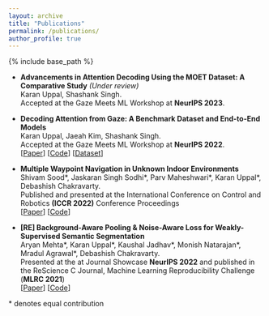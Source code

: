 ```yaml
---
layout: archive
title: "Publications"
permalink: /publications/
author_profile: true
---
```


{% include base_path %}

* **Advancements in Attention Decoding Using the MOET Dataset: A Comparative Study** *(Under review)*<br/>
Karan Uppal, Shashank Singh.<br>
Accepted at the Gaze Meets ML Workshop at **NeurIPS 2023**.<br>

* **Decoding Attention from Gaze: A Benchmark Dataset and End-to-End Models**<br/>
Karan Uppal, Jaeah Kim, Shashank Singh.<br>
Accepted at the Gaze Meets ML Workshop at **NeurIPS 2022**.<br> [[Paper](https://arxiv.org/abs/2211.10966)] [[Code](https://github.com/karan-uppal3/decoding-attention)] [[Dataset](https://osf.io/28rnx/)]

* **Multiple Waypoint Navigation in Unknown Indoor Environments**<br/>
Shivam Sood\*, Jaskaran Singh Sodhi\*, Parv Maheshwari\*, Karan Uppal\*, Debashish Chakravarty.<br>
Published and presented at the International Conference on Control and Robotics **(ICCR 2022)** Conference Proceedings <br> [[Paper](https://arxiv.org/abs/2209.08663)] [[Code](https://github.com/thisisjaskaran/multi-waypoint-indoor-navigation)] 

* **[RE] Background-Aware Pooling & Noise-Aware Loss for Weakly-Supervised Semantic Segmentation** <br/>
Aryan Mehta\*, Karan Uppal\*, Kaushal Jadhav\*, Monish Natarajan\*, Mradul Agrawal\*, Debashish Chakravarty.<br> 
Presented at the at Journal Showcase **NeurIPS 2022** and published in the ReScience C Journal, Machine Learning Reproducibility Challenge (**MLRC 2021**)<br>
[[Paper](https://rescience.github.io/bibliography/Mehta_2022.html)] [[Code](https://github.com/karan-uppal3/BANA)]

\* denotes equal contribution